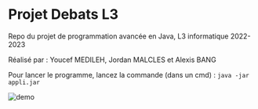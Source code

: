 # Projet Debats L3                                                    
Repo du projet de programmation avancée en Java, L3 informatique 2022-2023

Réalisé par : Youcef MEDILEH, Jordan MALCLES et Alexis BANG

Pour lancer le programme, lancez la commande (dans un cmd) : `java -jar appli.jar`

![demo](https://user-images.githubusercontent.com/32908247/208171466-1974cc57-d2d5-450a-9e9a-c4a7ebd29eb9.gif)
